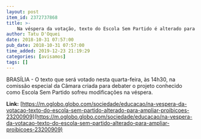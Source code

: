 ```yaml
---
layout: post
item_id: 2372737868
title: >-
    Na véspera da votação, texto do Escola Sem Partido é alterado para ampliar proibições
author: Tatu D'Oquei
date: 2018-10-31 07:57:00
pub_date: 2018-10-31 07:57:00
time_added: 2019-12-23 21:19:29
categories: [avisamos]
tags: []
---
```


BRASÍLIA - O texto que será votado nesta quarta-feira, às 14h30, na comissão especial da Câmara criada para debater o projeto conhecido como Escola Sem Partido sofreu modificações na véspera.

**Link:** [https://m.oglobo.globo.com/sociedade/educacao/na-vespera-da-votacao-texto-do-escola-sem-partido-alterado-para-ampliar-proibicoes-23200909](https://m.oglobo.globo.com/sociedade/educacao/na-vespera-da-votacao-texto-do-escola-sem-partido-alterado-para-ampliar-proibicoes-23200909)

